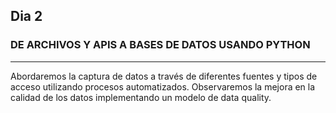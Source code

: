 ## Dia 2

### DE ARCHIVOS Y APIS A BASES DE DATOS USANDO PYTHON
---------

Abordaremos la captura de datos a través de diferentes fuentes y tipos de acceso utilizando procesos automatizados. Observaremos la mejora en la calidad de los datos implementando un modelo de data quality.
